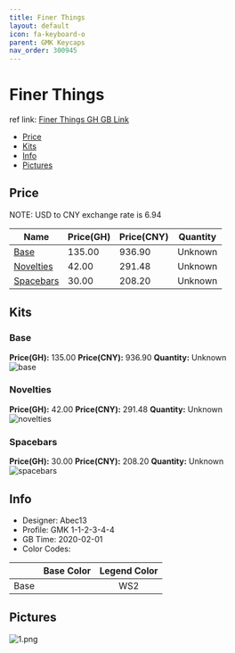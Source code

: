 ```yaml
---
title: Finer Things 
layout: default
icon: fa-keyboard-o
parent: GMK Keycaps
nav_order: 300945
---
```


# Finer Things 

ref link: [Finer Things GH GB Link](https://geekhack.org/index.php?topic=104440.0)  
* [Price](#price)  
* [Kits](#kits)  
* [Info](#info)  
* [Pictures](#pictures)  


## Price  
NOTE: USD to CNY exchange rate is 6.94

| Name          | Price(GH)    |  Price(CNY) | Quantity |
| ------------- | ------------ |  ---------- | -------- |
|[Base](#base)|135.00|936.90|Unknown|
|[Novelties](#novelties)|42.00|291.48|Unknown|
|[Spacebars](#spacebars)|30.00|208.20|Unknown|


## Kits  
### Base  
**Price(GH):** 135.00    **Price(CNY):** 936.90    **Quantity:** Unknown  
<img src="{{ 'assets/images/gmk-keycaps/finerthings/kits_pics/base.png' | relative_url }}" alt="base" class="image featured">

### Novelties  
**Price(GH):** 42.00    **Price(CNY):** 291.48    **Quantity:** Unknown  
<img src="{{ 'assets/images/gmk-keycaps/finerthings/kits_pics/novelties.png' | relative_url }}" alt="novelties" class="image featured">

### Spacebars  
**Price(GH):** 30.00    **Price(CNY):** 208.20    **Quantity:** Unknown  
<img src="{{ 'assets/images/gmk-keycaps/finerthings/kits_pics/spacebars.png' | relative_url }}" alt="spacebars" class="image featured">


## Info  
* Designer: Abec13  
* Profile: GMK 1-1-2-3-4-4  
* GB Time: 2020-02-01  
* Color Codes:  

| |Base Color     | Legend Color
| :-------------: | :-------------: | :------------:
|Base||WS2


## Pictures  
<img src="{{ 'assets/images/gmk-keycaps/finerthings/rendering_pics/1.png' | relative_url }}" alt="1.png" class="image featured">
